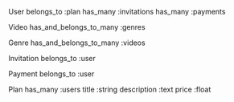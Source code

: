 User
     belongs_to :plan
    has_many :invitations
    has_many :payments
    <!-- has_many :reviews
    has_many :videos, through :reviews -->

Video
    has_and_belongs_to_many :genres
    <!-- has_many :reviews
    has_many :users, through :reviews -->

<!-- Review
    belongs_to :user
    belongs_to :video -->

Genre
    has_and_belongs_to_many :videos

Invitation
    belongs_to :user

Payment
    belongs_to :user

Plan
    has_many :users
    title :string
    description :text
    price :float

<!-- Terms-of-Use : All plans offer unlimited TV shows and movies, on as many devices as you want. HD (720p), Full HD (1080p), Ultra HD (4K) and HDR availability subject to your Internet service and device capabilities. Not all content available in HD, Full HD, Ultra HD, or HDR. -->
